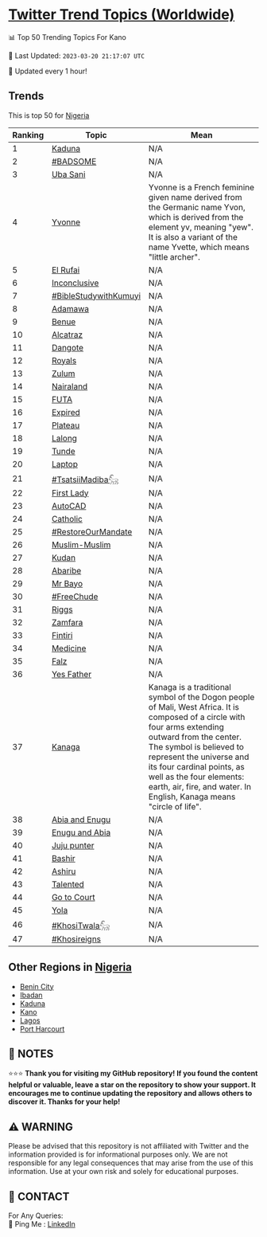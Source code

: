 [Twitter Trend Topics (Worldwide)](https://github.com/ErcinDedeoglu/Twitter-Trend-Topics)
==========


📊 Top 50 Trending Topics For Kano

📆 Last Updated: `2023-03-20 21:17:07 UTC`

🔧 Updated every 1 hour!


## Trends

This is top 50 for [Nigeria](</Nigeria>)

| Ranking | Topic | Mean |
| ------- | ------------ | ------------ |
| 1 | [Kaduna](http://twitter.com/search?q=Kaduna) | N/A |
| 2 | [#BADSOME](http://twitter.com/search?q=%23BADSOME) | N/A |
| 3 | [Uba Sani](http://twitter.com/search?q=Uba+Sani) | N/A |
| 4 | [Yvonne](http://twitter.com/search?q=Yvonne) | Yvonne is a French feminine given name derived from the Germanic name Yvon, which is derived from the element yv, meaning "yew". It is also a variant of the name Yvette, which means "little archer". |
| 5 | [El Rufai](http://twitter.com/search?q=El+Rufai) | N/A |
| 6 | [Inconclusive](http://twitter.com/search?q=Inconclusive) | N/A |
| 7 | [#BibleStudywithKumuyi](http://twitter.com/search?q=%23BibleStudywithKumuyi) | N/A |
| 8 | [Adamawa](http://twitter.com/search?q=Adamawa) | N/A |
| 9 | [Benue](http://twitter.com/search?q=Benue) | N/A |
| 10 | [Alcatraz](http://twitter.com/search?q=Alcatraz) | N/A |
| 11 | [Dangote](http://twitter.com/search?q=Dangote) | N/A |
| 12 | [Royals](http://twitter.com/search?q=Royals) | N/A |
| 13 | [Zulum](http://twitter.com/search?q=Zulum) | N/A |
| 14 | [Nairaland](http://twitter.com/search?q=Nairaland) | N/A |
| 15 | [FUTA](http://twitter.com/search?q=FUTA) | N/A |
| 16 | [Expired](http://twitter.com/search?q=Expired) | N/A |
| 17 | [Plateau](http://twitter.com/search?q=Plateau) | N/A |
| 18 | [Lalong](http://twitter.com/search?q=Lalong) | N/A |
| 19 | [Tunde](http://twitter.com/search?q=Tunde) | N/A |
| 20 | [Laptop](http://twitter.com/search?q=Laptop) | N/A |
| 21 | [#TsatsiiMadiba𓃵](http://twitter.com/search?q=%23TsatsiiMadiba%f0%93%83%b5) | N/A |
| 22 | [First Lady](http://twitter.com/search?q=First+Lady) | N/A |
| 23 | [AutoCAD](http://twitter.com/search?q=AutoCAD) | N/A |
| 24 | [Catholic](http://twitter.com/search?q=Catholic) | N/A |
| 25 | [#RestoreOurMandate](http://twitter.com/search?q=%23RestoreOurMandate) | N/A |
| 26 | [Muslim-Muslim](http://twitter.com/search?q=Muslim-Muslim) | N/A |
| 27 | [Kudan](http://twitter.com/search?q=Kudan) | N/A |
| 28 | [Abaribe](http://twitter.com/search?q=Abaribe) | N/A |
| 29 | [Mr Bayo](http://twitter.com/search?q=Mr+Bayo) | N/A |
| 30 | [#FreeChude](http://twitter.com/search?q=%23FreeChude) | N/A |
| 31 | [Riggs](http://twitter.com/search?q=Riggs) | N/A |
| 32 | [Zamfara](http://twitter.com/search?q=Zamfara) | N/A |
| 33 | [Fintiri](http://twitter.com/search?q=Fintiri) | N/A |
| 34 | [Medicine](http://twitter.com/search?q=Medicine) | N/A |
| 35 | [Falz](http://twitter.com/search?q=Falz) | N/A |
| 36 | [Yes Father](http://twitter.com/search?q=Yes+Father) | N/A |
| 37 | [Kanaga](http://twitter.com/search?q=Kanaga) | Kanaga is a traditional symbol of the Dogon people of Mali, West Africa. It is composed of a circle with four arms extending outward from the center. The symbol is believed to represent the universe and its four cardinal points, as well as the four elements: earth, air, fire, and water. In English, Kanaga means "circle of life". |
| 38 | [Abia and Enugu](http://twitter.com/search?q=Abia+and+Enugu) | N/A |
| 39 | [Enugu and Abia](http://twitter.com/search?q=Enugu+and+Abia) | N/A |
| 40 | [Juju punter](http://twitter.com/search?q=Juju+punter) | N/A |
| 41 | [Bashir](http://twitter.com/search?q=Bashir) | N/A |
| 42 | [Ashiru](http://twitter.com/search?q=Ashiru) | N/A |
| 43 | [Talented](http://twitter.com/search?q=Talented) | N/A |
| 44 | [Go to Court](http://twitter.com/search?q=Go+to+Court) | N/A |
| 45 | [Yola](http://twitter.com/search?q=Yola) | N/A |
| 46 | [#KhosiTwala𓃵](http://twitter.com/search?q=%23KhosiTwala%f0%93%83%b5) | N/A |
| 47 | [#Khosireigns](http://twitter.com/search?q=%23Khosireigns) | N/A |



## Other Regions in [Nigeria](</Nigeria>)

* [Benin City](</Nigeria/Benin City.md>)
* [Ibadan](</Nigeria/Ibadan.md>)
* [Kaduna](</Nigeria/Kaduna.md>)
* [Kano](</Nigeria/Kano.md>)
* [Lagos](</Nigeria/Lagos.md>)
* [Port Harcourt](</Nigeria/Port Harcourt.md>)



## 📝 NOTES

⭐⭐⭐ **Thank you for visiting my GitHub repository! If you found the content helpful or valuable, leave a star on the repository to show your support. It encourages me to continue updating the repository and allows others to discover it. Thanks for your help!**


## ⚠️ WARNING

Please be advised that this repository is not affiliated with Twitter and the information provided is for informational purposes only. We are not responsible for any legal consequences that may arise from the use of this information. Use at your own risk and solely for educational purposes.


## 📨 CONTACT

 For Any Queries:  
            🏓 Ping Me : [LinkedIn](https://www.linkedin.com/in/ercindedeoglu/)
